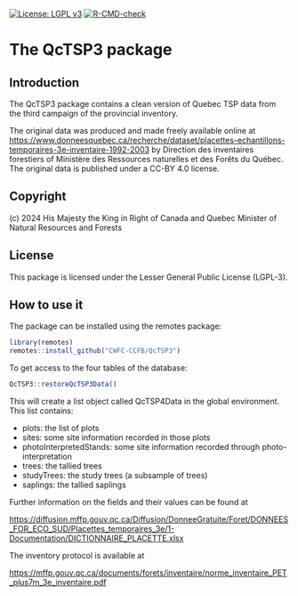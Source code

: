 [![License: LGPL v3](https://img.shields.io/badge/License-LGPL%20v3-blue.svg)](https://www.gnu.org/licenses/lgpl-3.0) [![R-CMD-check](https://github.com/CWFC-CCFB/QcTSP3/actions/workflows/R-CMD-check.yaml/badge.svg)](https://github.com/CWFC-CCFB/QcTSP3/actions/workflows/R-CMD-check.yaml)

The QcTSP3 package
=======================

## Introduction

The QcTSP3 package contains a clean version of Quebec TSP data from the third campaign of the provincial inventory.

The original data was produced and made freely available online
at https://www.donneesquebec.ca/recherche/dataset/placettes-echantillons-temporaires-3e-inventaire-1992-2003 by Direction des inventaires forestiers
of Ministère des Ressources naturelles et des Forêts du Québec. The original data is published under a CC-BY 4.0 license. 

## Copyright

(c) 2024 His Majesty the King in Right of Canada and Quebec Minister of Natural Resources and Forests

## License

This package is licensed under the Lesser General Public License (LGPL-3). 

## How to use it

The package can be installed using the remotes package:

~~~R
library(remotes)
remotes::install_github("CWFC-CCFB/QcTSP3")
~~~

To get access to the four tables of the database:

~~~R
QcTSP3::restoreQcTSP3Data()
~~~

This will create a list object called QcTSP4Data in the global environment. This list contains:

- plots: the list of plots 
- sites: some site information recorded in those plots 
- photoInterpretedStands: some site information recorded through photo-interpretation 
- trees: the tallied trees 
- studyTrees: the study trees (a subsample of trees) 
- saplings: the tallied saplings

Further information on the fields and their values can be found at 

https://diffusion.mffp.gouv.qc.ca/Diffusion/DonneeGratuite/Foret/DONNEES_FOR_ECO_SUD/Placettes_temporaires_3e/1-Documentation/DICTIONNAIRE_PLACETTE.xlsx

The inventory protocol is available at

https://mffp.gouv.qc.ca/documents/forets/inventaire/norme_inventaire_PET_plus7m_3e_inventaire.pdf

